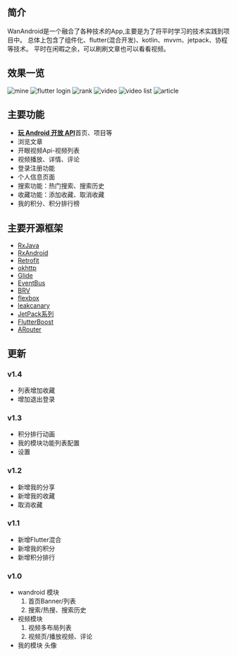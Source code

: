 
## 简介
WanAndroid是一个融合了各种技术的App,主要是为了将平时学习的技术实践到项目中。
总体上包含了组件化、flutter(混合开发)、kotlin、mvvm、jetpack、协程等技术。
平时在闲暇之余，可以刷刷文章也可以看看视频。

## 效果一览
![mine](https://github.com/ZhangWenqiangx/WanAndroid/blob/dev/screenshots/1660284561299.gif)
![flutter login](https://github.com/ZhangWenqiangx/WanAndroid/blob/dev/screenshots/1660284735809.gif)
![rank](https://github.com/ZhangWenqiangx/WanAndroid/blob/dev/screenshots/1660284827525.gif)
![video](https://github.com/ZhangWenqiangx/WanAndroid/blob/dev/screenshots/1660284863889.gif)
![video list](https://github.com/ZhangWenqiangx/WanAndroid/blob/dev/screenshots/1660284879592.gif)
![article](https://github.com/ZhangWenqiangx/WanAndroid/blob/dev/screenshots/1660284897425.gif)

## 主要功能
- [**玩 Android 开放 API**](http://www.wanandroid.com/blog/show/2)首页、项目等
- 浏览文章
- 开眼视频Api-视频列表
- 视频播放、详情、评论
- 登录注册功能
- 个人信息页面
- 搜索功能：热门搜索、搜索历史
- 收藏功能：添加收藏、取消收藏
- 我的积分、积分排行榜

## 主要开源框架
 - [RxJava](https://github.com/ReactiveX/RxJava)
 - [RxAndroid](https://github.com/ReactiveX/RxAndroid)
 - [Retrofit](https://github.com/square/retrofit)
 - [okhttp](https://github.com/square/okhttp)
 - [Glide](https://github.com/bumptech/glide)
 - [EventBus](https://github.com/greenrobot/EventBus)
 - [BRV](https://github.com/CymChad/BaseRecyclerViewAdapterHelper)
 - [flexbox](https://github.com/google/flexbox-layout)
 - [leakcanary](https://github.com/square/leakcanary)
 - [JetPack系列](https://developer.android.com/jetpack)
 - [FlutterBoost](https://github.com/alibaba/flutter_boost)
 - [ARouter](https://github.com/alibaba/ARouter)

## 更新

### v1.4
 - 列表增加收藏
 - 增加退出登录

### v1.3
 - 积分排行动画
 - 我的模块功能列表配置
 - 设置

### v1.2
 - 新增我的分享
 - 新增我的收藏
 - 取消收藏

### v1.1
 - 新增Flutter混合
 - 新增我的积分
 - 新增积分排行

### v1.0
 - wandroid 模块 
    1. 首页Banner/列表
    2. 搜索/热搜、搜索历史
 - 视频模块
    1. 视频多布局列表
    2. 视频页/播放视频、评论
 - 我的模块
    头像
